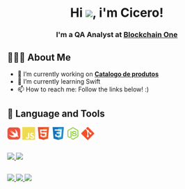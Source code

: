 



<h1 align="center">Hi <img src="https://raw.githubusercontent.com/MartinHeinz/MartinHeinz/master/wave.gif" width="30px">, i'm Cicero! </h1>
<h3 align="center">I'm a QA Analyst at <a href="https://blockchainone.com.br/sobre">Blockchain One</a></h3>


## 🙋🏾‍♂️ About Me
- 🔭 I’m currently working on **[Catalogo de produtos](https://github.com/ciceronascimento/-Catalogo-de-produtos-IOS)**
- 🌱 I’m currently learning Swift
- 📫 How to reach me: Follow the links below! :)


  
## 🚀 Language and Tools
 <!-- <div style="display: inline_block"><br> -->
 <p align="left">
   <img align="center" height="30" wight="40" src="https://raw.githubusercontent.com/devicons/devicon/master/icons/swift/swift-original.svg">
   <img align="center" height="30" wight="40" src="https://raw.githubusercontent.com/devicons/devicon/master/icons/javascript/javascript-plain.svg">
   <img align="center" height="30" wight="40" src="https://raw.githubusercontent.com/devicons/devicon/master/icons/html5/html5-original.svg">
   <img align="center" height="30" wight="40" src="https://raw.githubusercontent.com/devicons/devicon/master/icons/css3/css3-original.svg">
   <img align="center" height="30" wight="40" src="https://raw.githubusercontent.com/devicons/devicon/master/icons/nodejs/nodejs-original.svg">
   <img align="center" height="30" wight="40" src="https://raw.githubusercontent.com/devicons/devicon/master/icons/git/git-original.svg">
 </p>
  
##

<div>
  <a href="https://github.com/ciceronascimento">
  <img height="180em" src="https://github-readme-stats.vercel.app/api?username=ciceronascimento&count_private=true?&theme=react&show_icons=true&count_private=true"/>
  <img height="180em" src="https://github-readme-stats.vercel.app/api/top-langs?username=ciceronascimento&layout-compact&langs_count-16&theme=react&count_private=true">
</div>  

##
  
  <div> 
        <a href="https://www.linkedin.com/in/ciceronascimento/" target="blank"><img src="https://img.shields.io/badge/LinkedIn-0077B5?style=for-the-badge&logo=linkedin&logoColor=white">
        <a href="mailto:antoniociceero@gmail.com" target="blank"><img src="https://img.shields.io/badge/Gmail-D14836?style=for-the-badge&logo=gmail&logoColor=white"> 
        <a href="https://www.instagram.com/antoniocicero/" target="blank"><img src="https://img.shields.io/badge/Instagram-E4405F?style=for-the-badge&logo=instagram&logoColor=white">  
  </div>
  
